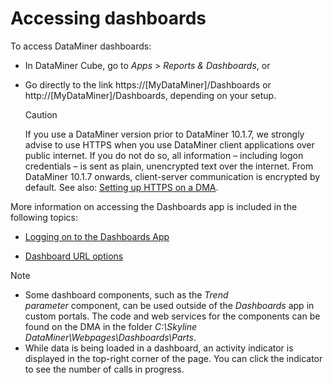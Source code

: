 # Accessing dashboards

To access DataMiner dashboards:

- In DataMiner Cube, go to *Apps* > *Reports & Dashboards*, or

- Go directly to the link https://\[MyDataMiner\]/Dashboards or http://\[MyDataMiner\]/Dashboards, depending on your setup.

    > [!CAUTION]
    > If you use a DataMiner version prior to DataMiner 10.1.7, we strongly advise to use HTTPS when you use DataMiner client applications over public internet. If you do not do so, all information – including logon credentials – is sent as plain, unencrypted text over the internet. From DataMiner 10.1.7 onwards, client-server communication is encrypted by default. See also: [Setting up HTTPS on a DMA](../../part_3/DataminerAgents/General_DMA_configuration.md#setting-up-https-on-a-dma).

More information on accessing the Dashboards app is included in the following topics:

- [Logging on to the Dashboards App](Logging_on_to_the_Dashboards_App.md)

- [Dashboard URL options](Dashboard_URL_options.md)

> [!NOTE]
> -  Some dashboard components, such as the *Trend parameter* component, can be used outside of the *Dashboards* app in custom portals. The code and web services for the components can be found on the DMA in the folder *C:\\Skyline DataMiner\\Webpages\\Dashboards\\Parts*.
> -  While data is being loaded in a dashboard, an activity indicator is displayed in the top-right corner of the page. You can click the indicator to see the number of calls in progress.
>

